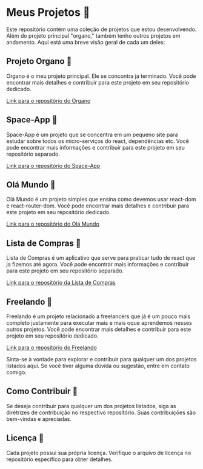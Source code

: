 # Meus Projetos 🚀

Este repositório contém uma coleção de projetos que estou desenvolvendo. Além do projeto principal "organo," também tenho outros projetos em andamento. Aqui está uma breve visão geral de cada um deles:

## Projeto Organo 🎵

Organo é o meu projeto principal. Ele se concontra ja terminado. Você pode encontrar mais detalhes e contribuir para este projeto em seu repositório dedicado.

[Link para o repositório do Organo](https://github.com/kalebzaki4/React-Basico/tree/main/Projeto-1/Organo)

## Space-App 🚀

Space-App é um projeto que se concentra em um pequeno site para estudar sobre todos os micro-serviços do react, dependências etc. Você pode encontrar mais informações e contribuir para este projeto em seu repositório separado.

[Link para o repositório do Space-App](https://github.com/kalebzaki4/React-Basico/tree/main/Projeto-2/space-app)

## Olá Mundo 👋

Olá Mundo é um projeto simples que ensina como devemos usar react-dom e react-router-dom. Você pode encontrar mais detalhes e contribuir para este projeto em seu repositório dedicado.

[Link para o repositório do Olá Mundo](https://github.com/kalebzaki4/React-Basico/tree/main/Projeto-3/ola-mundo)

## Lista de Compras 📝

Lista de Compras é um aplicativo que serve para praticar tudo de react que ja fizemos até agora. Você pode encontrar mais informações e contribuir para este projeto em seu repositório separado.

[Link para o repositório da Lista de Compras](https://github.com/kalebzaki4/React-Basico/tree/main/Projeto-4)

## Freelando 💼

Freelando é um projeto relacionado a freelancers que já é um pouco mais completo justamente para executar mais e mais oque aprendemos nesses outros projetos. Você pode encontrar mais detalhes e contribuir para este projeto em seu repositório dedicado.

[Link para o repositório do Freelando](https://github.com/kalebzaki4/React-Basico/tree/main/Projeto-5/freelando)

Sinta-se à vontade para explorar e contribuir para qualquer um dos projetos listados aqui. Se você tiver alguma dúvida ou sugestão, entre em contato comigo.

## Como Contribuir 🤝

Se deseja contribuir para qualquer um dos projetos listados, siga as diretrizes de contribuição no respectivo repositório. Suas contribuições são bem-vindas e apreciadas.

## Licença 📜

Cada projeto possui sua própria licença. Verifique o arquivo de licença no repositório específico para obter detalhes.

